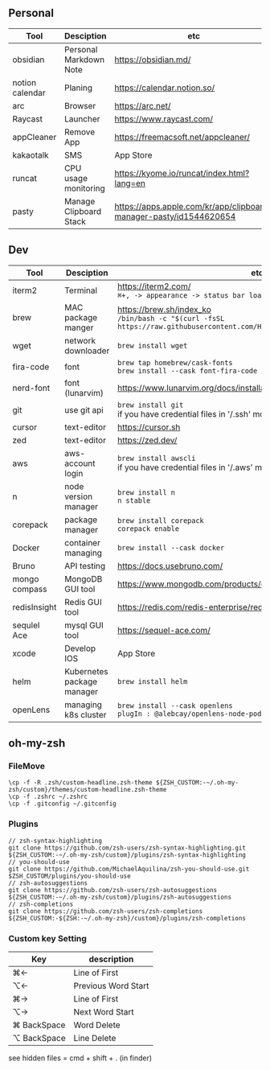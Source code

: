 
## Personal
|Tool| Desciption | etc |
|---|---|---|
|obsidian|Personal Markdown Note| https://obsidian.md/ |
|notion calendar|Planing| https://calendar.notion.so/ |
|arc| Browser | https://arc.net/ |
|Raycast| Launcher | https://www.raycast.com/ |
|appCleaner| Remove App | https://freemacsoft.net/appcleaner/ |
|kakaotalk| SMS | App Store |
|runcat| CPU usage monitoring | https://kyome.io/runcat/index.html?lang=en |
|pasty| Manage Clipboard Stack | https://apps.apple.com/kr/app/clipboard-manager-pasty/id1544620654 |

## Dev
|Tool| Desciption | etc |
|---|---|---|
|iterm2|Terminal| https://iterm2.com/ <br> ```⌘+, -> appearance -> status bar loaction bottom``` |
|brew| MAC package manger| https://brew.sh/index_ko <br>```/bin/bash -c "$(curl -fsSL https://raw.githubusercontent.com/Homebrew/install/HEAD/install.sh)"``` |
| wget | network downloader | ```brew install wget ``` |
| fira-code | font | ```brew tap homebrew/cask-fonts``` <br> ```brew install --cask font-fira-code``` |
|nerd-font| font (lunarvim) | https://www.lunarvim.org/docs/installation/post-install |
| git | use git api | ```brew install git``` <br> if you have credential files in '/.ssh' move to new mac |
| cursor | text-editor | https://cursor.sh |
| zed | text-editor | https://zed.dev/ |
| aws | aws-account login | ```brew install awscli``` <br> if you have credential files in '/.aws' move to new mac |
| n | node version manager | ```brew install n``` <br> ```n stable``` |
| corepack | package manager | ```brew install corepack```<br> ```corepack enable``` |
| Docker | container managing | ```brew install --cask docker``` |
| Bruno | API testing | https://docs.usebruno.com/ |
| mongo compass | MongoDB GUI tool | https://www.mongodb.com/products/compass |
| redisInsight | Redis GUI tool | https://redis.com/redis-enterprise/redis-insight/ |
| sequlel Ace | mysql GUI tool | https://sequel-ace.com/ |
| xcode | Develop IOS | App Store |
| helm | Kubernetes package manager | ```brew install helm```|
| openLens | managing k8s cluster | ```brew install --cask openlens``` <br> ```plugIn : @alebcay/openlens-node-pod-menu```|

## oh-my-zsh

### FileMove
```
\cp -f -R .zsh/custom-headline.zsh-theme ${ZSH_CUSTOM:-~/.oh-my-zsh/custom}/themes/custom-headline.zsh-theme
\cp -f .zshrc ~/.zshrc
\cp -f .gitconfig ~/.gitconfig
```
### Plugins
```
// zsh-syntax-highlighting
git clone https://github.com/zsh-users/zsh-syntax-highlighting.git ${ZSH_CUSTOM:-~/.oh-my-zsh/custom}/plugins/zsh-syntax-highlighting
// you-should-use
git clone https://github.com/MichaelAquilina/zsh-you-should-use.git $ZSH_CUSTOM/plugins/you-should-use
// zsh-autosuggestions
git clone https://github.com/zsh-users/zsh-autosuggestions ${ZSH_CUSTOM:-~/.oh-my-zsh/custom}/plugins/zsh-autosuggestions
// zsh-completions
git clone https://github.com/zsh-users/zsh-completions ${ZSH_CUSTOM:-${ZSH:-~/.oh-my-zsh}/custom}/plugins/zsh-completions

```

### Custom key Setting
|Key| description |
|---|---|
|⌘←| Line of First |
|⌥←| Previous Word Start |
|⌘→| Line of First |
|⌥→| Next Word Start |
|⌘ BackSpace| Word Delete |
|⌥ BackSpace| Line Delete |

see hidden files = cmd + shift + . (in finder)
